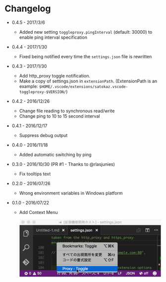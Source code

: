 ﻿# Changelog

* 0.4.5 - 2017/3/6
  * Added new setting `toggleproxy.pingInterval` (default: 30000) to enable ping interval specification 
  
* 0.4.4 - 2017/1/30
  * Fixed being notified every time the `settings.json` file is rewritten

* 0.4.3 - 2017/1/30
  * Add http_proxy toggle notification. 
  * Make a copy of settings.json in `extensionPath`. (ExtensionPath is an example: `$HOME/.vscode/extensions/satokaz.vscode-toggleproxy-$VERSION/`)
  
* 0.4.2 - 2016/12/26
  * Change file reading to synchronous read/write
  * Change ping to 10 to 15 second interval

* 0.4.1 - 2016/12/17
  * Suppress debug output

* 0.4.0 - 2016/11/18
  * Added automatic switching by ping

* 0.3.0 - 2016/10/30 (PR #1 - Thanks to @rlasjunies)
  * Fix tooltips text 

* 0.2.0 - 2016/07/26 
  * Wrong environment variables in Windows platform

* 0.1.0 - 2016/07/22 
  * Add Context Menu

    ![alt](images/proxy_context.gif)
